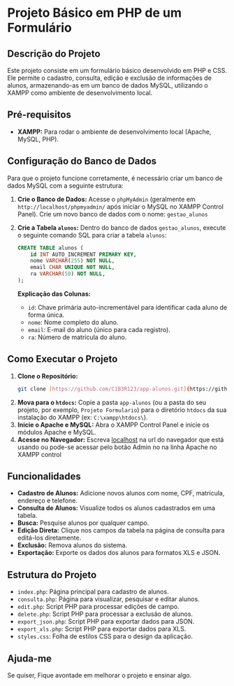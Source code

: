 # Projeto Básico em PHP de um Formulário

## Descrição do Projeto
Este projeto consiste em um formulário básico desenvolvido em PHP e CSS. Ele permite o cadastro, consulta, edição e exclusão de informações de alunos, armazenando-as em um banco de dados MySQL, utilizando o XAMPP como ambiente de desenvolvimento local.

## Pré-requisitos
* **XAMPP:** Para rodar o ambiente de desenvolvimento local (Apache, MySQL, PHP).

## Configuração do Banco de Dados

Para que o projeto funcione corretamente, é necessário criar um banco de dados MySQL com a seguinte estrutura:

1.  **Crie o Banco de Dados:**
    Acesse o `phpMyAdmin` (geralmente em `http://localhost/phpmyadmin/` após iniciar o MySQL no XAMPP Control Panel).
    Crie um novo banco de dados com o nome: `gestao_alunos`

2.  **Crie a Tabela `alunos`:**
    Dentro do banco de dados `gestao_alunos`, execute o seguinte comando SQL para criar a tabela `alunos`:

    ```sql
    CREATE TABLE alunos (
        id INT AUTO_INCREMENT PRIMARY KEY,
        nome VARCHAR(255) NOT NULL,
        email CHAR UNIQUE NOT NULL,
        ra VARCHAR(50) NOT NULL,
    );
    ```
 
    **Explicação das Colunas:**
    * `id`: Chave primária auto-incrementável para identificar cada aluno de forma única.
    * `nome`: Nome completo do aluno.
    * `email`: E-mail do aluno (único para cada registro).
    * `ra`: Número de matrícula do aluno.

   

## Como Executar o Projeto

1.  **Clone o Repositório:**
    ```bash
    git clone [https://github.com/C1B3R123/app-alunos.git](https://github.com/C1B3R123/app-alunos.git)
    ```
2.  **Mova para o `htdocs`:**
    Copie a pasta `app-alunos` (ou a pasta do seu projeto, por exemplo, `Projeto Formulario`) para o diretório `htdocs` da sua instalação do XAMPP (ex: `C:\xampp\htdocs\`).
3.  **Inicie o Apache e MySQL:**
    Abra o XAMPP Control Panel e inicie os módulos Apache e MySQL.
4.  **Acesse no Navegador:**
    Escreva [localhost](http://localhost/) na url do navegador que está usando ou pode-se acessar pelo botão Admin no na linha Apache no XAMPP control
## Funcionalidades

* **Cadastro de Alunos:** Adicione novos alunos com nome, CPF, matrícula, endereço e telefone.
* **Consulta de Alunos:** Visualize todos os alunos cadastrados em uma tabela.
* **Busca:** Pesquise alunos por qualquer campo.
* **Edição Direta:** Clique nos campos da tabela na página de consulta para editá-los diretamente.
* **Exclusão:** Remova alunos do sistema.
* **Exportação:** Exporte os dados dos alunos para formatos XLS e JSON.

## Estrutura do Projeto

* `index.php`: Página principal para cadastro de alunos.
* `consulta.php`: Página para visualizar, pesquisar e editar alunos.
* `edit.php`: Script PHP para processar edições de campo.
* `delete.php`: Script PHP para processar a exclusão de alunos.
* `export_json.php`: Script PHP para exportar dados para JSON.
* `export_xls.php`: Script PHP para exportar dados para XLS.
* `styles.css`: Folha de estilos CSS para o design da aplicação.

## Ajuda-me
Se quiser, Fique avontade em melhorar o projeto e ensinar algo.  
